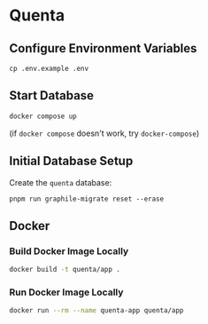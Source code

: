 # Quenta

## Configure Environment Variables

```
cp .env.example .env
```

## Start Database

```bash
docker compose up
```

(if `docker compose` doesn't work, try `docker-compose`)

## Initial Database Setup

Create the `quenta` database:

```
pnpm run graphile-migrate reset --erase
```

## Docker

### Build Docker Image Locally

```sh
docker build -t quenta/app .
```

### Run Docker Image Locally

```sh
docker run --rm --name quenta-app quenta/app
```

